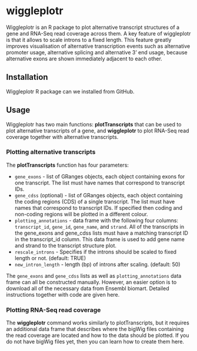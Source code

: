 # wiggleplotr
Wiggleplotr is an R package to plot alternative transcript structures of a gene and RNA-Seq read coverage across them. A key feature of wiggleplotr is that it allows to scale introns to a fixed length. This feature greatly improves visualisation of alternative transcription events such as alternative promoter usage, alternative splicing and alternative 3’ end usage, because alternative exons are shown immediately adjacent to each other.

## Installation
Wiggleplotr R package can we installed from GitHub.

## Usage
Wiggleplotr has two main functions: **plotTranscripts** that can be used to plot alternative transcripts of a gene, and **wiggleplotr** to plot RNA-Seq read coverage together with alternative transcripts.

### Plotting alternative transcripts
The **plotTranscripts** function has four parameters:
* `gene_exons` - list of GRanges objects, each object containing exons for one transcript. The list must have names that correspond to transcript IDs.
* `gene_cdss` (optional) - list of GRanges objects, each object containing the coding regions (CDS) of a single transcript. The list must have names that correspond to transcript IDs. If specified then coding and non-coding regions will be plotted in a different colour.
* `plotting_annotations` - data frame with the following four columns: `transcript_id`, `gene_id`, `gene_name`, and `strand`. All of the transcripts in the gene_exons and gene_cdss lists must have a matching transcript ID in the transcript_id column. This data frame is used to add gene name and strand to the transcript structure plot.
* `rescale_introns` - Specifies if the introns should be scaled to fixed length or not. (default: TRUE)
* `new_intron_length` - length (bp) of introns after scaling. (default: 50)

The `gene_exons` and `gene_cdss` lists as well as `plotting_annotations` data frame can all be constructed manually. However, an easier option is to download all of the necessary data from Ensembl biomart. Detailed instructions together with code are given here. 

### Plotting RNA-Seq read coverage
The **wiggleplotr** command works similarly to plotTranscripts, but it requires an additional data frame that describes where the bigWig files containing the read coverage are located and how to the data should be plotted. If you do not have bigWig files yet, then you can learn how to create them here.


